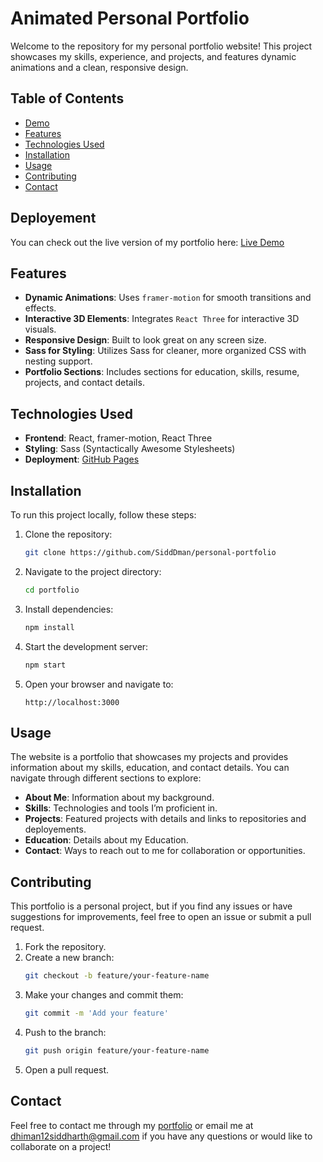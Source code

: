 # Animated Personal Portfolio

Welcome to the repository for my personal portfolio website! This project showcases my skills, experience, and projects, and features dynamic animations and a clean, responsive design.

## Table of Contents
- [Demo](#demo)
- [Features](#features)
- [Technologies Used](#technologies-used)
- [Installation](#installation)
- [Usage](#usage)
- [Contributing](#contributing)
- [Contact](#contact)

## Deployement
You can check out the live version of my portfolio here: [Live Demo](https://sidddman.github.io/personal-portfolio/)

## Features
- **Dynamic Animations**: Uses `framer-motion` for smooth transitions and effects.
- **Interactive 3D Elements**: Integrates `React Three` for interactive 3D visuals.
- **Responsive Design**: Built to look great on any screen size.
- **Sass for Styling**: Utilizes Sass for cleaner, more organized CSS with nesting support.
- **Portfolio Sections**: Includes sections for education, skills, resume, projects, and contact details.

## Technologies Used
- **Frontend**: React, framer-motion, React Three
- **Styling**: Sass (Syntactically Awesome Stylesheets)
- **Deployment**: [ GitHub Pages](https://sidddman.github.io/personal-portfolio/)

## Installation

To run this project locally, follow these steps:

1. Clone the repository:
    ```bash
    git clone https://github.com/SiddDman/personal-portfolio
    ```
2. Navigate to the project directory:
    ```bash
    cd portfolio
    ```
3. Install dependencies:
    ```bash
    npm install
    ```
4. Start the development server:
    ```bash
    npm start
    ```
5. Open your browser and navigate to:
    ```
    http://localhost:3000
    ```

## Usage
The website is a portfolio that showcases my projects and provides information about my skills, education, and contact details. You can navigate through different sections to explore:

- **About Me**: Information about my background.
- **Skills**: Technologies and tools I’m proficient in.
- **Projects**: Featured projects with details and links to repositories and deployements.
- **Education**: Details about my Education.
- **Contact**: Ways to reach out to me for collaboration or opportunities.

## Contributing
This portfolio is a personal project, but if you find any issues or have suggestions for improvements, feel free to open an issue or submit a pull request.

1. Fork the repository.
2. Create a new branch:
    ```bash
    git checkout -b feature/your-feature-name
    ```
3. Make your changes and commit them:
    ```bash
    git commit -m 'Add your feature'
    ```
4. Push to the branch:
    ```bash
    git push origin feature/your-feature-name
    ```
5. Open a pull request.

## Contact
Feel free to contact me through my [portfolio](https://sidddman.github.io/personal-portfolio/) or email me at [dhiman12siddharth@gmail.com](mailto:dhiman12siddharth@gmail.com) if you have any questions or would like to collaborate on a project!
